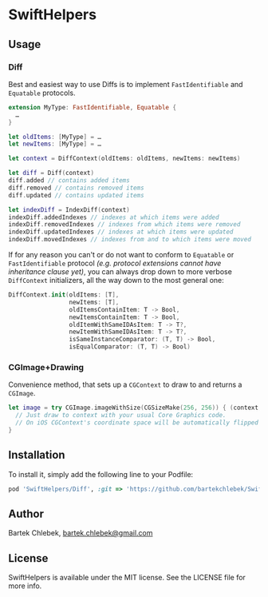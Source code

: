 # SwiftHelpers

## Usage

### Diff

Best and easiest way to use Diffs is to implement `FastIdentifiable` and `Equatable` protocols.

```swift
extension MyType: FastIdentifiable, Equatable {
  …
}

let oldItems: [MyType] = …
let newItems: [MyType] = …

let context = DiffContext(oldItems: oldItems, newItems: newItems)

let diff = Diff(context)
diff.added // contains added items
diff.removed // contains removed items
diff.updated // contains updated items

let indexDiff = IndexDiff(context)
indexDiff.addedIndexes // indexes at which items were added
indexDiff.removedIndexes // indexes from which items were removed
indexDiff.updatedIndexes // indexes at which items were updated
indexDiff.movedIndexes // indexes from and to which items were moved
```

If for any reason you can't or do not want to conform to `Equatable` or `FastIdentifiable` protocol *(e.g. protocol extensions cannot have inheritance clause yet)*, you can always drop down to more verbose `DiffContext` initializers, all the way down to the most general one:

```swift
DiffContext.init(oldItems: [T],
                 newItems: [T],
                 oldItemsContainItem: T -> Bool,
                 newItemsContainItem: T -> Bool,
                 oldItemWithSameIDAsItem: T -> T?,
                 newItemWithSameIDAsItem: T -> T?,
                 isSameInstanceComparator: (T, T) -> Bool,
                 isEqualComparator: (T, T) -> Bool)
```

### CGImage+Drawing

Convenience method, that sets up a `CGContext` to draw to and returns a `CGImage`.

```swift
let image = try CGImage.imageWithSize(CGSizeMake(256, 256)) { (context, size) in
  // Just draw to context with your usual Core Graphics code.
  // On iOS CGContext's coordinate space will be automatically flipped and translated so that (0, 0) is at the top-left corner.
}
```

## Installation

To install it, simply add the following line to your Podfile:

```ruby
pod 'SwiftHelpers/Diff', :git => 'https://github.com/bartekchlebek/SwiftHelpers.git'
```

## Author

Bartek Chlebek, bartek.chlebek@gmail.com

## License

SwiftHelpers is available under the MIT license. See the LICENSE file for more info.
